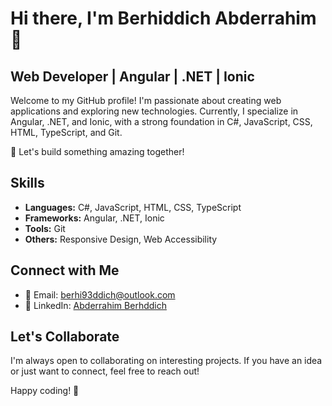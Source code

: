 # Hi there, I'm Berhiddich Abderrahim 👋
## Web Developer | Angular | .NET | Ionic

Welcome to my GitHub profile! I'm passionate about creating web applications and exploring new technologies. Currently, I specialize in Angular, .NET, and Ionic, with a strong foundation in C#, JavaScript, CSS, HTML, TypeScript, and Git.

🚀 Let's build something amazing together!

## Skills
- **Languages:** C#, JavaScript, HTML, CSS, TypeScript
- **Frameworks:** Angular, .NET, Ionic
- **Tools:** Git
- **Others:** Responsive Design, Web Accessibility


## Connect with Me
- 📧 Email: berhi93ddich@outlook.com
- 💼 LinkedIn: [Abderrahim Berhddich](https://www.linkedin.com/in/abderrahim-berhddich-47679219b/)

## Let's Collaborate
I'm always open to collaborating on interesting projects. If you have an idea or just want to connect, feel free to reach out!

Happy coding! 🚀
